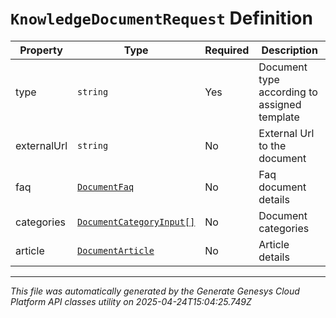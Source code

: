 # `KnowledgeDocumentRequest` Definition

| Property | Type | Required | Description |
|----------|------|----------|-------------|
| type | `string` | Yes | Document type according to assigned template |
| externalUrl | `string` | No | External Url to the document |
| faq | [`DocumentFaq`](documentfaq-definition.md) | No | Faq document details |
| categories | [`DocumentCategoryInput[]`](documentcategoryinput-definition.md) | No | Document categories |
| article | [`DocumentArticle`](documentarticle-definition.md) | No | Article details |

---

*This file was automatically generated by the Generate Genesys Cloud Platform API classes utility on 2025-04-24T15:04:25.749Z*